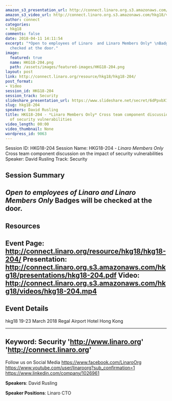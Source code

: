 ```yaml
---
amazon_s3_presentation_url: http://connect.linaro.org.s3.amazonaws.com/hkg18/presentations/hkg18-204.pdf
amazon_s3_video_url: http://connect.linaro.org.s3.amazonaws.com/hkg18/videos/hkg18-204.mp4
author: connect
categories:
- hkg18
comments: false
date: 2018-04-11 14:11:54
excerpt: "*Open to employees of Linaro  and Linaro Members Only* \nBadges will be
  checked at the door."
image:
  featured: true
  name: HKG18-204.png
  path: /assets/images/featured-images/HKG18-204.png
layout: post
link: http://connect.linaro.org/resource/hkg18/hkg18-204/
post_format:
- Video
session_id: HKG18-204
session_track: Security
slideshare_presentation_url: https://www.slideshare.net/secret/6dPpvbX1Um2YRi
slug: hkg18-204
speakers: David Rusling
title: HKG18-204 - *Linaro Members Only* Cross team component discussion on the impact
  of security vulnerabilities
video_length: 00:00
video_thumbnail: None
wordpress_id: 9063
---
```


Session ID: HKG18-204
Session Name: HKG18-204 - *Linaro Members Only* Cross team component discussion on the impact of security vulnerabilities
Speaker: David Rusling
Track: Security


## Session Summary
*Open to employees of Linaro  and Linaro Members Only* 
Badges will be checked at the door. 
---------------------------------------------------
## Resources
Event Page: http://connect.linaro.org/resource/hkg18/hkg18-204/
Presentation: http://connect.linaro.org.s3.amazonaws.com/hkg18/presentations/hkg18-204.pdf
Video: http://connect.linaro.org.s3.amazonaws.com/hkg18/videos/hkg18-204.mp4
 ---------------------------------------------------
## Event Details
hkg18
19-23 March 2018 
Regal Airport Hotel Hong Kong

---------------------------------------------------
Keyword: Security
'http://www.linaro.org'
'http://connect.linaro.org'
---------------------------------------------------
Follow us on Social Media
https://www.facebook.com/LinaroOrg
https://www.youtube.com/user/linaroorg?sub_confirmation=1
https://www.linkedin.com/company/1026961

**Speakers**: David Rusling

**Speaker Positions**: Linaro CTO